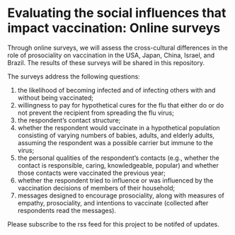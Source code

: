 Evaluating the social influences that impact vaccination: Online surveys
===============

Through online surveys, we will assess the cross-cultural differences in the role of prosociality on vaccination in the USA, Japan, China, Israel, and Brazil. The results of these surveys will be shared in this repository.

The surveys address the following questions:

1. the likelihood of becoming infected and of infecting others with and without being vaccinated;
2. willingness to pay for hypothetical cures for the flu that either do or do not prevent the recipient from spreading the flu virus;
3. the respondent’s contact structure;
4. whether the respondent would vaccinate in a hypothetical population consisting of varying numbers of babies, adults, and elderly adults, assuming the respondent was a possible carrier but immune to the virus;
5. the personal qualities of the respondent’s contacts (e.g., whether the contact is responsible, caring, knowledgeable, popular) and whether those contacts were vaccinated the previous year;
6. whether the respondent tried to influence or was influenced by the vaccination decisions of members of their household;
7. messages designed to encourage prosociality, along with measures of empathy, prosociality, and intentions to vaccinate (collected after respondents read the messages).

Please subscribe to the rss feed for this project to be notifed of updates.
